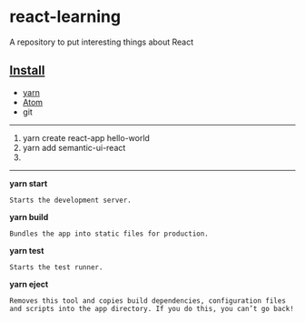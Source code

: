 # react-learning
A repository to put interesting things about React

## [Install](https://hackernoon.com/simple-react-development-in-2017-113bd563691f)
* [yarn](https://yarnpkg.com/lang/en/docs/install/#debian-stable)
* [Atom](https://atom.io/)
* git

---

1. yarn create react-app hello-world
1. yarn add semantic-ui-react
1. 
---


__yarn start__

    Starts the development server.

__yarn build__

    Bundles the app into static files for production.

__yarn test__

    Starts the test runner.

__yarn eject__

    Removes this tool and copies build dependencies, configuration files
    and scripts into the app directory. If you do this, you can’t go back!
